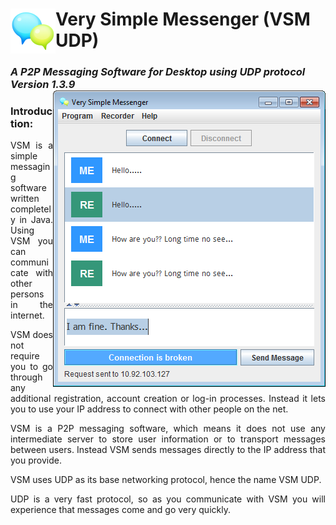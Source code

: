 <h1>
<img src = "/resources/app-003.png" al="Icon" align="left">
Very Simple Messenger (VSM UDP)
</h1>
<h3>
<i>A P2P Messaging Software for Desktop using UDP protocol<br>
Version 1.3.9</i><br>
<img src = "/screen_shot/s6.png" al="VSM UDP Main Window" align="right">
</h3>

<h3>Introduction:</h3>
<p align="justify">VSM is a simple messaging software written completely in Java.
Using VSM you can communicate with other persons in the internet.</p>
<p align="justify">VSM does not require you to go through any additional registration, account creation or log-in processes.
Instead it lets you to use your IP address to connect with other people on the net.</p>
<p align="justify">VSM is a P2P messaging software, which means it does not use any intermediate server
to store user information or to transport messages between users.
Instead VSM sends messages directly to the IP address that you provide.</p>
<p align="justify">VSM uses UDP as its base networking protocol, hence the name VSM UDP.</p>
<p align="justify">UDP is a very fast protocol, so as you communicate with VSM
you will experience that messages come and go very quickly.</p>

